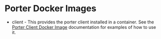 # Porter Docker Images

* client - This provides the porter client installed in a container. See the 
  [Porter Client Docker Image][client] documentation for examples of how to 
  use it.

[client]: https://porter.sh/docker-images/client/
